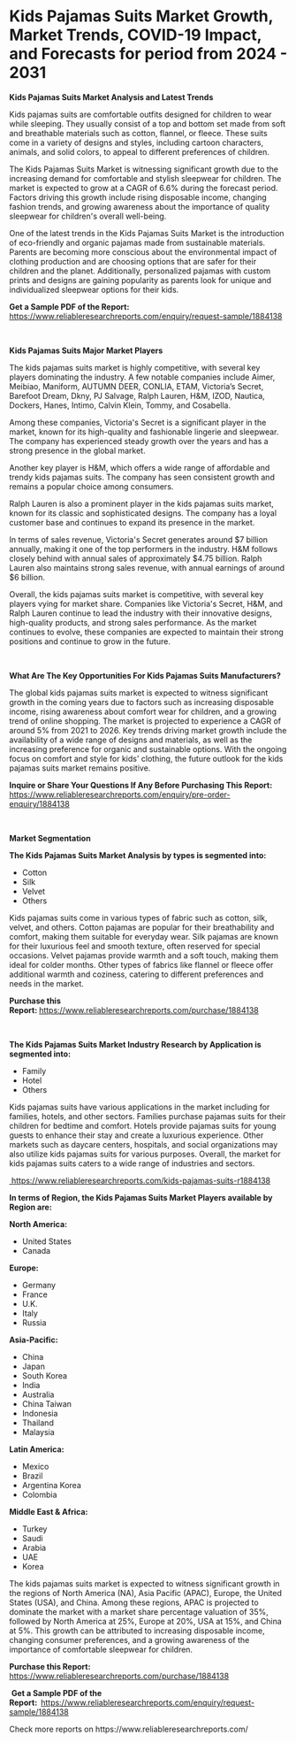 <p><h1>Kids Pajamas Suits Market Growth, Market Trends, COVID-19 Impact, and Forecasts for period from 2024 - 2031</h1></p><p><strong>Kids Pajamas Suits Market Analysis and Latest Trends</strong></p>
<p><p>Kids pajamas suits are comfortable outfits designed for children to wear while sleeping. They usually consist of a top and bottom set made from soft and breathable materials such as cotton, flannel, or fleece. These suits come in a variety of designs and styles, including cartoon characters, animals, and solid colors, to appeal to different preferences of children.</p><p>The Kids Pajamas Suits Market is witnessing significant growth due to the increasing demand for comfortable and stylish sleepwear for children. The market is expected to grow at a CAGR of 6.6% during the forecast period. Factors driving this growth include rising disposable income, changing fashion trends, and growing awareness about the importance of quality sleepwear for children's overall well-being.</p><p>One of the latest trends in the Kids Pajamas Suits Market is the introduction of eco-friendly and organic pajamas made from sustainable materials. Parents are becoming more conscious about the environmental impact of clothing production and are choosing options that are safer for their children and the planet. Additionally, personalized pajamas with custom prints and designs are gaining popularity as parents look for unique and individualized sleepwear options for their kids.</p></p>
<p><strong>Get a Sample PDF of the Report:&nbsp;</strong> <a href="https://www.reliableresearchreports.com/enquiry/request-sample/1884138">https://www.reliableresearchreports.com/enquiry/request-sample/1884138</a></p>
<p>&nbsp;</p>
<p><strong>Kids Pajamas Suits Major Market Players</strong></p>
<p><p>The kids pajamas suits market is highly competitive, with several key players dominating the industry. A few notable companies include Aimer, Meibiao, Maniform, AUTUMN DEER, CONLIA, ETAM, Victoria’s Secret, Barefoot Dream, Dkny, PJ Salvage, Ralph Lauren, H&M, IZOD, Nautica, Dockers, Hanes, Intimo, Calvin Klein, Tommy, and Cosabella.</p><p>Among these companies, Victoria's Secret is a significant player in the market, known for its high-quality and fashionable lingerie and sleepwear. The company has experienced steady growth over the years and has a strong presence in the global market.</p><p>Another key player is H&M, which offers a wide range of affordable and trendy kids pajamas suits. The company has seen consistent growth and remains a popular choice among consumers.</p><p>Ralph Lauren is also a prominent player in the kids pajamas suits market, known for its classic and sophisticated designs. The company has a loyal customer base and continues to expand its presence in the market.</p><p>In terms of sales revenue, Victoria's Secret generates around $7 billion annually, making it one of the top performers in the industry. H&M follows closely behind with annual sales of approximately $4.75 billion. Ralph Lauren also maintains strong sales revenue, with annual earnings of around $6 billion.</p><p>Overall, the kids pajamas suits market is competitive, with several key players vying for market share. Companies like Victoria's Secret, H&M, and Ralph Lauren continue to lead the industry with their innovative designs, high-quality products, and strong sales performance. As the market continues to evolve, these companies are expected to maintain their strong positions and continue to grow in the future.</p></p>
<p>&nbsp;</p>
<p><strong>What Are The Key Opportunities For Kids Pajamas Suits Manufacturers?</strong></p>
<p><p>The global kids pajamas suits market is expected to witness significant growth in the coming years due to factors such as increasing disposable income, rising awareness about comfort wear for children, and a growing trend of online shopping. The market is projected to experience a CAGR of around 5% from 2021 to 2026. Key trends driving market growth include the availability of a wide range of designs and materials, as well as the increasing preference for organic and sustainable options. With the ongoing focus on comfort and style for kids' clothing, the future outlook for the kids pajamas suits market remains positive.</p></p>
<p><strong>Inquire or Share Your Questions If Any Before Purchasing This Report:</strong> <a href="https://www.reliableresearchreports.com/enquiry/pre-order-enquiry/1884138">https://www.reliableresearchreports.com/enquiry/pre-order-enquiry/1884138</a></p>
<p>&nbsp;</p>
<p><strong>Market Segmentation</strong></p>
<p><strong>The Kids Pajamas Suits Market Analysis by types is segmented into:</strong></p>
<p><ul><li>Cotton</li><li>Silk</li><li>Velvet</li><li>Others</li></ul></p>
<p><p>Kids pajamas suits come in various types of fabric such as cotton, silk, velvet, and others. Cotton pajamas are popular for their breathability and comfort, making them suitable for everyday wear. Silk pajamas are known for their luxurious feel and smooth texture, often reserved for special occasions. Velvet pajamas provide warmth and a soft touch, making them ideal for colder months. Other types of fabrics like flannel or fleece offer additional warmth and coziness, catering to different preferences and needs in the market.</p></p>
<p><strong>Purchase this Report:&nbsp;</strong><a href="https://www.reliableresearchreports.com/purchase/1884138">https://www.reliableresearchreports.com/purchase/1884138</a></p>
<p>&nbsp;</p>
<p><strong>The Kids Pajamas Suits Market Industry Research by Application is segmented into:</strong></p>
<p><ul><li>Family</li><li>Hotel</li><li>Others</li></ul></p>
<p><p>Kids pajamas suits have various applications in the market including for families, hotels, and other sectors. Families purchase pajamas suits for their children for bedtime and comfort. Hotels provide pajamas suits for young guests to enhance their stay and create a luxurious experience. Other markets such as daycare centers, hospitals, and social organizations may also utilize kids pajamas suits for various purposes. Overall, the market for kids pajamas suits caters to a wide range of industries and sectors.</p></p>
<p><a href="https://www.reliableresearchreports.com/kids-pajamas-suits-r1884138">&nbsp;https://www.reliableresearchreports.com/kids-pajamas-suits-r1884138</a></p>
<p><strong>In terms of Region, the Kids Pajamas Suits Market Players available by Region are:</strong></p>
<p>
    <p> <strong> North America: </strong>
        <ul>
            <li>United States</li>
            <li>Canada</li>
        </ul>
        </p> 
    <p> <strong> Europe: </strong>
        <ul>
            <li>Germany</li>
            <li>France</li>
            <li>U.K.</li>
            <li>Italy</li>
            <li>Russia</li>
        </ul>
        </p> 
    <p> <strong> Asia-Pacific: </strong>
        <ul>
            <li>China</li>
            <li>Japan</li>
            <li>South Korea</li>
            <li>India</li>
            <li>Australia</li>
            <li>China Taiwan</li>
            <li>Indonesia</li>
            <li>Thailand</li>
            <li>Malaysia</li>
        </ul>
        </p> 
    <p> <strong> Latin America: </strong>
        <ul>
            <li>Mexico</li>
            <li>Brazil</li>
            <li>Argentina Korea</li>
            <li>Colombia</li>
        </ul>
        </p> 
    <p> <strong> Middle East & Africa: </strong>
        <ul>
            <li>Turkey</li>
            <li>Saudi</li>
            <li>Arabia</li>
            <li>UAE</li>
            <li>Korea</li>
        </ul>
    </p>
    </p>
<p><p>The kids pajamas suits market is expected to witness significant growth in the regions of North America (NA), Asia Pacific (APAC), Europe, the United States (USA), and China. Among these regions, APAC is projected to dominate the market with a market share percentage valuation of 35%, followed by North America at 25%, Europe at 20%, USA at 15%, and China at 5%. This growth can be attributed to increasing disposable income, changing consumer preferences, and a growing awareness of the importance of comfortable sleepwear for children.</p></p>
<p><strong>Purchase this Report: </strong><a href="https://www.reliableresearchreports.com/purchase/1884138">https://www.reliableresearchreports.com/purchase/1884138</a></p>
<p>&nbsp;<strong>Get a Sample PDF of the Report:&nbsp;&nbsp;</strong><a href="https://www.reliableresearchreports.com/enquiry/request-sample/1884138">https://www.reliableresearchreports.com/enquiry/request-sample/1884138</a></p>
<p><strong></strong></p>
<p>Check more reports on https://www.reliableresearchreports.com/</p>